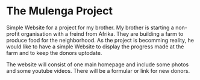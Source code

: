 # The Mulenga Project

Simple Website for a project for my brother.
My brother is starting a non-profit organisation with a freind from Afrika. They are building a farm to produce food for the neighborhood.
As the project is becomming reality, he would like to have a simple Website to display the progress made at the farm and to keep the donors uptodate.

The website will consist of one main homepage and include some photos and some youtube videos. There will be a formular or link for new donors.
